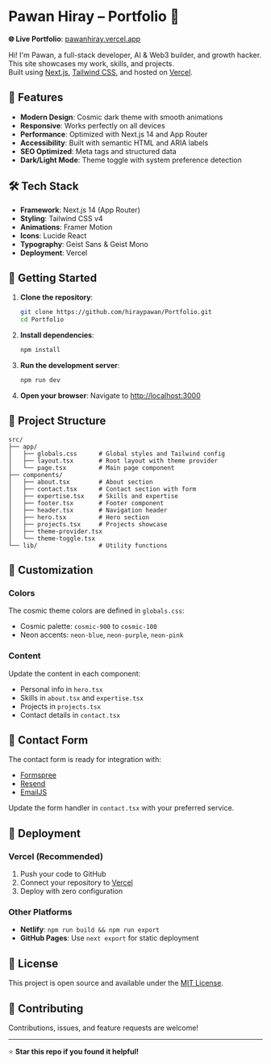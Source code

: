 # Pawan Hiray – Portfolio 🚀

**🌐 Live Portfolio**: [pawanhiray.vercel.app](https://pawanhiray.vercel.app/)

Hi! I'm Pawan, a full-stack developer, AI & Web3 builder, and growth hacker.  
This site showcases my work, skills, and projects.  
Built using [Next.js](https://nextjs.org), [Tailwind CSS](https://tailwindcss.com), and hosted on [Vercel](https://vercel.com).

## 🌟 Features

- **Modern Design**: Cosmic dark theme with smooth animations
- **Responsive**: Works perfectly on all devices
- **Performance**: Optimized with Next.js 14 and App Router
- **Accessibility**: Built with semantic HTML and ARIA labels
- **SEO Optimized**: Meta tags and structured data
- **Dark/Light Mode**: Theme toggle with system preference detection

## 🛠️ Tech Stack

- **Framework**: Next.js 14 (App Router)
- **Styling**: Tailwind CSS v4
- **Animations**: Framer Motion
- **Icons**: Lucide React
- **Typography**: Geist Sans & Geist Mono
- **Deployment**: Vercel

## 🚀 Getting Started

1. **Clone the repository**:
   ```bash
   git clone https://github.com/hiraypawan/Portfolio.git
   cd Portfolio
   ```

2. **Install dependencies**:
   ```bash
   npm install
   ```

3. **Run the development server**:
   ```bash
   npm run dev
   ```

4. **Open your browser**:
   Navigate to [http://localhost:3000](http://localhost:3000)

## 📁 Project Structure

```
src/
├── app/
│   ├── globals.css      # Global styles and Tailwind config
│   ├── layout.tsx       # Root layout with theme provider
│   └── page.tsx         # Main page component
├── components/
│   ├── about.tsx        # About section
│   ├── contact.tsx      # Contact section with form
│   ├── expertise.tsx    # Skills and expertise
│   ├── footer.tsx       # Footer component
│   ├── header.tsx       # Navigation header
│   ├── hero.tsx         # Hero section
│   ├── projects.tsx     # Projects showcase
│   ├── theme-provider.tsx
│   └── theme-toggle.tsx
└── lib/                 # Utility functions
```

## 🎨 Customization

### Colors
The cosmic theme colors are defined in `globals.css`:
- Cosmic palette: `cosmic-900` to `cosmic-100`
- Neon accents: `neon-blue`, `neon-purple`, `neon-pink`

### Content
Update the content in each component:
- Personal info in `hero.tsx`
- Skills in `about.tsx` and `expertise.tsx`
- Projects in `projects.tsx`
- Contact details in `contact.tsx`

## 📧 Contact Form

The contact form is ready for integration with:
- [Formspree](https://formspree.io/)
- [Resend](https://resend.com/)
- [EmailJS](https://www.emailjs.com/)

Update the form handler in `contact.tsx` with your preferred service.

## 🚀 Deployment

### Vercel (Recommended)
1. Push your code to GitHub
2. Connect your repository to [Vercel](https://vercel.com)
3. Deploy with zero configuration

### Other Platforms
- **Netlify**: `npm run build && npm run export`
- **GitHub Pages**: Use `next export` for static deployment

## 📝 License

This project is open source and available under the [MIT License](LICENSE).

## 🤝 Contributing

Contributions, issues, and feature requests are welcome!

---

⭐ **Star this repo if you found it helpful!**
